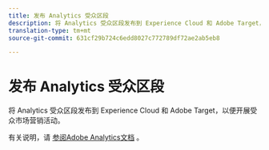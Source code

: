 ```yaml
---
title: 发布 Analytics 受众区段
description: 将 Analytics 受众区段发布到 Experience Cloud 和 Adobe Target，以便开展受众市场营销活动。
translation-type: tm+mt
source-git-commit: 631cf29b724c6edd8027c772789df72ae2ab5eb8

---
```



# 发布 Analytics 受众区段

将 Analytics 受众区段发布到 Experience Cloud 和 Adobe Target，以便开展受众市场营销活动。

有关说明，请 [参阅Adobe Analytics文档](https://docs.adobe.com/content/help/en/analytics/components/segmentation/segmentation-workflow/seg-publish.html) 。
